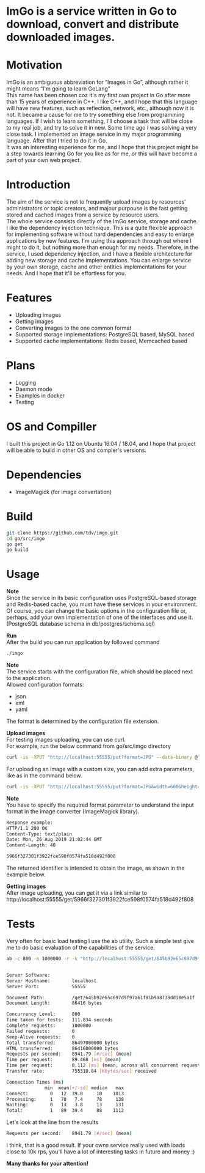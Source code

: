 # ImGo is a service written in Go to download, convert and distribute downloaded images.

# Motivation
ImGo is an ambiguous abbreviation for “Images in Go”, although rather it might means “I'm going to learn GoLang”  
This name has been chosen coz it's my first own project in Go after more than 15 years of experience in C++. I like C++, and I hope that this language will have new features, such as reflection, network, etc., although now it is not. It became a cause for me to try something else from programming languages. If I wish to learn something, I'll choose a task that will be close to my real job, and try to solve it in new. Some time ago I was solving a very close task. I implemented an image service in my major programming language. After that I tried to do it in Go.  
It was an interesting experience for me, and I hope that this project might be a step towards learning Go for you like as for me, or this will have become a part of your own web project.

# Introduction
The aim of the service is not to frequently upload images by resources' administrators or topic creators, and majour purpouse is the fast getting stored and cached images from a service by resource users.  
The whole service consists directly of the ImGo service, storage and cache. I like the dependency injection  technique. This is a quite flexible approach for implementing software without hard dependencies and easy to enlarge applications by new features. I'm using this approach through out where I might to do it, but nothing more than enough for my needs. Therefore, in the service, I used dependency injection, and I have a flexible architecture for adding new storage and cache implementations. You can enlarge service by your own storage, cache and other entities implementations for your needs. And I hope that it'll be effortless for you.  

# Features
- Uploading images
- Getting images
- Converting images to the one common format
- Supported storage implementations: PostgreSQL based, MySQL based
- Supported cache implementations: Redis based, Memcached based

# Plans
- Logging
- Daemon mode
- Examples in docker
- Testing

# OS and Compiller
I built this project in Go 1.12 on Ubuntu 16.04 / 18.04, and I hope that project will be able to build in other OS and compler's versions.

# Dependencies
- ImageMagick (for image convertation)

# Build
```bash
git clone https://github.com/tdv/imgo.git  
cd go/src/imgo
go get
go build
```

# Usage
**Note**  
Since the service in its basic configuration uses PostgreSQL-based storage and Redis-based cache, you must have these services in your environment. Of course, you can change the basic options in the configuration file or, perhaps, add your own implementation of one of the interfaces and use it.  
(PostgreSQL database schema in db/postgres/schema.sql)  

**Run**  
After the build you can run application by followed command
```bash
./imgo
```
**Note**  
The service starts with the configuration file, which should be placed next to the application.  
Allowed configuration formats:
- json
- xml
- yaml  

The format is determined by the configuration file extension.  

**Upload images**  
For testing images uploading, you can use curl.  
For example, run the below command from go/src/imgo directory  
```bash
curl -is -XPUT "http://localhost:55555/put?format=JPG" --data-binary @./images/1.jpg
```
For uploading an image with a custom size, you can add extra parameters, like as in the command below.  
```bash
curl -is -XPUT "http://localhost:55555/put?format=JPG&width=600&height=300" --data-binary @./images/1.jpg
```
**Note**  
You have to specify the required format parameter to understand the input format in the image converter (ImageMagick library).  
```bash
Response example:
HTTP/1.1 200 OK
Content-Type: text/plain
Date: Mon, 26 Aug 2019 21:02:44 GMT
Content-Length: 40

5966f327301f3922fce598f0574fa518d492f808
```
The returned identifier is intended to obtain the image, as shown in the example below.  

**Getting images**  
After image uploading, you can get it via a link similar to  
http://localhost:55555/get/5966f327301f3922fce598f0574fa518d492f808

# Tests
Very often for basic load testing I use the ab utility. Such a simple test give me to do basic evaluation of the capabilities of the service.
```bash
ab -c 800 -n 1000000 -r -k "http://localhost:55555/get/645b92e65c697d9f97a61f81b9a8739dd18e5a1f"


Server Software:        
Server Hostname:        localhost
Server Port:            55555

Document Path:          /get/645b92e65c697d9f97a61f81b9a8739dd18e5a1f
Document Length:        86416 bytes

Concurrency Level:      800
Time taken for tests:   111.834 seconds
Complete requests:      1000000
Failed requests:        0
Keep-Alive requests:    0
Total transferred:      86497000000 bytes
HTML transferred:       86416000000 bytes
Requests per second:    8941.79 [#/sec] (mean)
Time per request:       89.468 [ms] (mean)
Time per request:       0.112 [ms] (mean, across all concurrent requests)
Transfer rate:          755310.84 [Kbytes/sec] received

Connection Times (ms)
              min  mean[+/-sd] median   max
Connect:        0   12  39.0     10    1013
Processing:     1   78   7.4     78     138
Waiting:        0   13   3.8     13     131
Total:          1   89  39.4     88    1112

```
Let's look at the line from the results
```bash
Requests per second:    8941.79 [#/sec] (mean)
```
I think, that is a good result. If your owns service really used with loads close to 10k rps, you'll have a lot of interesting tasks in future and money :)  

**Many thanks for your attention!**
